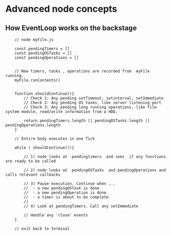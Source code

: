 # Advanced node concepts


## How EventLoop works on the backstage



        // node myFile.js

        const pendingTimers = []
        const pendingOSTasks = []
        const pendingOperations = []


        // New timers, tasks , operations are recorded from  myFile running.
        myFile.runContents()    


        function shouldContinue(){
            // Check 1: Any pending setTimeout, setinterval, setImmediate
            // Check 2: Any pending OS tasks, like server listening port
            // Check 3: Any pending long running operations, like file system module, read/write information from a HDD.

            return pendingTimers.length || pendingOSTasks.length || pendingOperations.length
        }

        // Entire body executes in one Tick

        while ( shouldContinue()){

            // 1) node looks at  pendingtimers  and sees  if any functions are ready to be called

            // 2) node looks at  pendingOSTasks  and pendingOperations and calls relevant callbacks
                
            // 3) Pause execution. Continue when ... 
            //  - a new pendingOSTask is done
            //  - a new pendingOperation is done
            //  - a timer is about to be complete
            // 
            // 4) Look at pendingTimers. Call any setImmediate

            // Handle any 'close' events
        }

        // exit back to terminal 